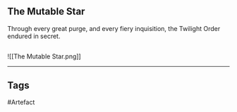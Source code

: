 ## The Mutable Star
Through every great purge, and every fiery inquisition,
the Twilight Order endured in secret.
## 
![[The Mutable Star.png]]

---
## Tags
#Artefact